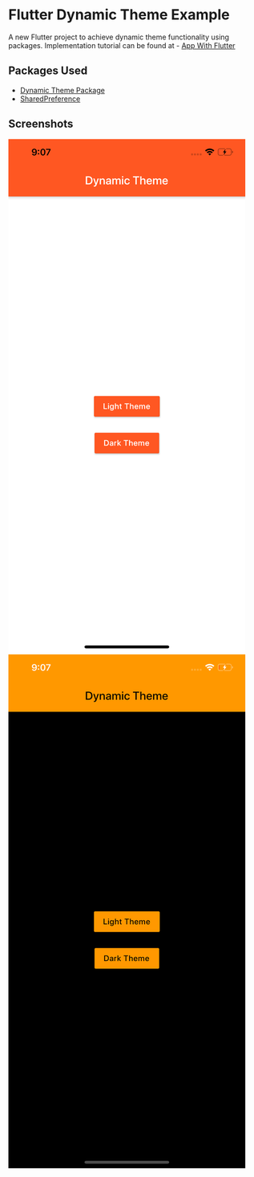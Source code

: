 # Flutter Dynamic Theme Example

A new Flutter project to achieve dynamic theme functionality using packages.
Implementation tutorial can be found at - [App With Flutter](https://www.appwithflutter.com)

## Packages Used

- [Dynamic Theme Package](https://pub.dev/packages/dynamic_theme)
- [SharedPreference](https://pub.dev/packages/shared_preferences)

## Screenshots

<img src="./screenshots/flutter-dynamic-theme-light.png"/>
<img src="./screenshots/flutter-dynamic-theme-dark.png"/>
